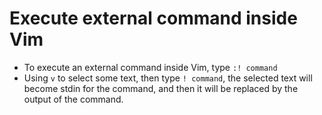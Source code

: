 # Execute external command inside Vim

* To execute an external command inside Vim, type `:! command`
* Using `v` to select some text, then type `! command`, the selected text will become stdin for the command, and then it will be replaced by the output of the command.
